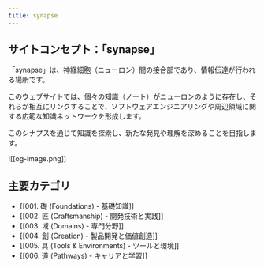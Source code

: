 ```yaml
---
title: synapse
---
```


## サイトコンセプト：「synapse」

「synapse」は、神経細胞（ニューロン）間の接合部であり、情報伝達が行われる場所です。

このウェブサイトでは、個々の知識（ノート）がニューロンのように存在し、それらが相互にリンクすることで、ソフトウェアエンジニアリングや周辺領域に関する広範な知識ネットワークを形成します。

このシナプスを通じて知識を探索し、新たな発見や理解を深めることを目指します。

![[og-image.png]]

## 主要カテゴリ

- [[001. 礎 (Foundations) - 基礎知識]]
- [[002. 匠 (Craftsmanship) - 開発技術と実践]]
- [[003. 域 (Domains) - 専門分野]]
- [[004. 創 (Creation) - 製品開発と価値創造]]
- [[005. 具 (Tools & Environments) - ツールと環境]]
- [[006. 道 (Pathways) - キャリアと学習]]

